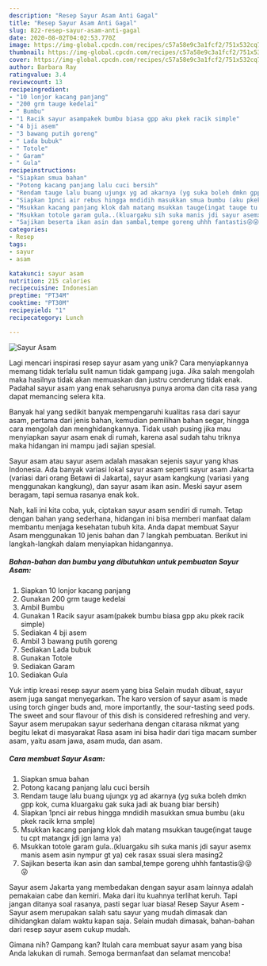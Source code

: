 ```yaml
---
description: "Resep Sayur Asam Anti Gagal"
title: "Resep Sayur Asam Anti Gagal"
slug: 822-resep-sayur-asam-anti-gagal
date: 2020-08-02T04:02:53.770Z
image: https://img-global.cpcdn.com/recipes/c57a58e9c3a1fcf2/751x532cq70/sayur-asam-foto-resep-utama.jpg
thumbnail: https://img-global.cpcdn.com/recipes/c57a58e9c3a1fcf2/751x532cq70/sayur-asam-foto-resep-utama.jpg
cover: https://img-global.cpcdn.com/recipes/c57a58e9c3a1fcf2/751x532cq70/sayur-asam-foto-resep-utama.jpg
author: Barbara Ray
ratingvalue: 3.4
reviewcount: 13
recipeingredient:
- "10 lonjor kacang panjang"
- "200 grm tauge kedelai"
- " Bumbu"
- "1 Racik sayur asampakek bumbu biasa gpp aku pkek racik simple"
- "4 bji asem"
- "3 bawang putih goreng"
- " Lada bubuk"
- " Totole"
- " Garam"
- " Gula"
recipeinstructions:
- "Siapkan smua bahan"
- "Potong kacang panjang lalu cuci bersih"
- "Rendam tauge lalu buang ujungx yg ad akarnya (yg suka boleh dmkn gpp kok, cuma kluargaku gak suka jadi ak buang biar bersih)"
- "Siapkan 1pnci air rebus hingga mndidih masukkan smua bumbu (aku pkek racik krna smple)"
- "Msukkan kacang panjang klok dah matang msukkan tauge(ingat tauge tu cpt matangx jdi jgn lama ya)"
- "Msukkan totole garam gula..(kluargaku sih suka manis jdi sayur asemx manis asem asin nympur gt ya) cek rasax ssuai slera masing2"
- "Sajikan beserta ikan asin dan sambal,tempe goreng uhhh fantastis😜😜😜"
categories:
- Resep
tags:
- sayur
- asam

katakunci: sayur asam 
nutrition: 215 calories
recipecuisine: Indonesian
preptime: "PT34M"
cooktime: "PT30M"
recipeyield: "1"
recipecategory: Lunch

---
```



![Sayur Asam](https://img-global.cpcdn.com/recipes/c57a58e9c3a1fcf2/751x532cq70/sayur-asam-foto-resep-utama.jpg)

Lagi mencari inspirasi resep sayur asam yang unik? Cara menyiapkannya memang tidak terlalu sulit namun tidak gampang juga. Jika salah mengolah maka hasilnya tidak akan memuaskan dan justru cenderung tidak enak. Padahal sayur asam yang enak seharusnya punya aroma dan cita rasa yang dapat memancing selera kita.

Banyak hal yang sedikit banyak mempengaruhi kualitas rasa dari sayur asam, pertama dari jenis bahan, kemudian pemilihan bahan segar, hingga cara mengolah dan menghidangkannya. Tidak usah pusing jika mau menyiapkan sayur asam enak di rumah, karena asal sudah tahu triknya maka hidangan ini mampu jadi sajian spesial.

Sayur asam atau sayur asem adalah masakan sejenis sayur yang khas Indonesia. Ada banyak variasi lokal sayur asam seperti sayur asam Jakarta (variasi dari orang Betawi di Jakarta), sayur asam kangkung (variasi yang menggunakan kangkung), dan sayur asam ikan asin. Meski sayur asem beragam, tapi semua rasanya enak kok.


Nah, kali ini kita coba, yuk, ciptakan sayur asam sendiri di rumah. Tetap dengan bahan yang sederhana, hidangan ini bisa memberi manfaat dalam membantu menjaga kesehatan tubuh kita. Anda dapat membuat Sayur Asam menggunakan 10 jenis bahan dan 7 langkah pembuatan. Berikut ini langkah-langkah dalam menyiapkan hidangannya.

<!--inarticleads1-->

##### Bahan-bahan dan bumbu yang dibutuhkan untuk pembuatan Sayur Asam:

1. Siapkan 10 lonjor kacang panjang
1. Gunakan 200 grm tauge kedelai
1. Ambil  Bumbu
1. Gunakan 1 Racik sayur asam(pakek bumbu biasa gpp aku pkek racik simple)
1. Sediakan 4 bji asem
1. Ambil 3 bawang putih goreng
1. Sediakan  Lada bubuk
1. Gunakan  Totole
1. Sediakan  Garam
1. Sediakan  Gula


Yuk intip kreasi resep sayur asem yang bisa Selain mudah dibuat, sayur asem juga sangat menyegarkan. The karo version of sayur asam is made using torch ginger buds and, more importantly, the sour-tasting seed pods. The sweet and sour flavour of this dish is considered refreshing and very. Sayur asem merupakan sayur sederhana dengan citarasa nikmat yang begitu lekat di masyarakat Rasa asam ini bisa hadir dari tiga macam sumber asam, yaitu asam jawa, asam muda, dan asam. 

<!--inarticleads2-->

##### Cara membuat Sayur Asam:

1. Siapkan smua bahan
1. Potong kacang panjang lalu cuci bersih
1. Rendam tauge lalu buang ujungx yg ad akarnya (yg suka boleh dmkn gpp kok, cuma kluargaku gak suka jadi ak buang biar bersih)
1. Siapkan 1pnci air rebus hingga mndidih masukkan smua bumbu (aku pkek racik krna smple)
1. Msukkan kacang panjang klok dah matang msukkan tauge(ingat tauge tu cpt matangx jdi jgn lama ya)
1. Msukkan totole garam gula..(kluargaku sih suka manis jdi sayur asemx manis asem asin nympur gt ya) cek rasax ssuai slera masing2
1. Sajikan beserta ikan asin dan sambal,tempe goreng uhhh fantastis😜😜😜


Sayur asem Jakarta yang membedakan dengan sayur asam lainnya adalah pemakaian cabe dan kemiri. Maka dari itu kuahnya terlihat keruh. Tapi jangan ditanya soal rasanya, pasti segar luar biasa! Resep Sayur Asem - Sayur asem merupakan salah satu sayur yang mudah dimasak dan dihidangkan dalam waktu kapan saja. Selain mudah dimasak, bahan-bahan dari resep sayur asem cukup mudah. 

Gimana nih? Gampang kan? Itulah cara membuat sayur asam yang bisa Anda lakukan di rumah. Semoga bermanfaat dan selamat mencoba!
